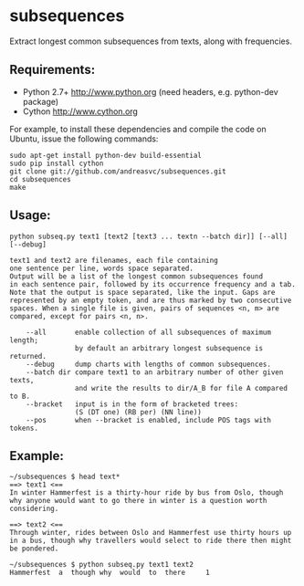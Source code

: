 subsequences
============

Extract longest common subsequences from texts, along with frequencies.


Requirements:
-------------
- Python 2.7+  http://www.python.org (need headers, e.g. python-dev package)
- Cython       http://www.cython.org

For example, to install these dependencies and compile the code on Ubuntu,
issue the following commands:

    sudo apt-get install python-dev build-essential
    sudo pip install cython
    git clone git://github.com/andreasvc/subsequences.git
    cd subsequences
    make


Usage:
------

	python subseq.py text1 [text2 [text3 ... textn --batch dir]] [--all] [--debug]

    text1 and text2 are filenames, each file containing
    one sentence per line, words space separated.
    Output will be a list of the longest common subsequences found
    in each sentence pair, followed by its occurrence frequency and a tab.
	Note that the output is space separated, like the input. Gaps are
    represented by an empty token, and are thus marked by two consecutive
	spaces. When a single file is given, pairs of sequences <n, m> are
	compared, except for pairs <n, n>.

        --all       enable collection of all subsequences of maximum length;
                    by default an arbitrary longest subsequence is returned.
        --debug     dump charts with lengths of common subsequences.
        --batch dir compare text1 to an arbitrary number of other given texts,
                    and write the results to dir/A_B for file A compared to B.
        --bracket   input is in the form of bracketed trees:
                    (S (DT one) (RB per) (NN line))
        --pos       when --bracket is enabled, include POS tags with tokens.

Example:
--------

    ~/subsequences $ head text*
    ==> text1 <==
    In winter Hammerfest is a thirty-hour ride by bus from Oslo, though why anyone would want to go there in winter is a question worth considering.
    
    ==> text2 <==
    Through winter, rides between Oslo and Hammerfest use thirty hours up in a bus, though why travellers would select to ride there then might be pondered.

    ~/subsequences $ python subseq.py text1 text2
    Hammerfest  a  though why  would  to  there     1

